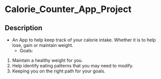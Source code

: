 # Calorie_Counter_App_Project

## Description
* An App to help keep track of your calorie intake. Whether it is to help lose, gain or maintain weight. 
  * Goals:
1. Maintain a healthy weight for you. 
2. Help identify eating patterns that you may need to modify.
3. Keeping you on the right path for your goals.
